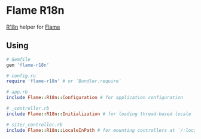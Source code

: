 # Flame R18n

[R18n](https://github.com/ai/r18n) helper for
[Flame](https://github.com/AlexWayfer/flame)

## Using

```ruby
# Gemfile
gem 'flame-r18n'

# config.ru
require 'flame-r18n' # or `Bundler.require`

# app.rb
include Flame::R18n::Configuration # for application configuration

# _controller.rb
include Flame::R18n::Initialization # for loading thread-based locale

# site/_controller.rb
include Flame::R18n::LocaleInPath # for mounting controllers at `/:locale`
```
